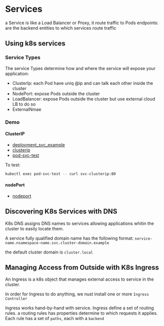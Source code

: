 # Services
a Service is like a Load Balancer or Proxy, it route traffic to Pods
endpoints: are the backend entities to which services route traffic 

## Using k8s services
### Service Types
The service Types determine how and where the service will expose your application:
- ClusterIp: each Pod have uniq @ip and can talk each other inside the cluster
- NodePort: expose Pods outside the cluster
- LoadBalancer: expose Pods outside the cluster but use external cloud LB to do so
- ExternalNmae
### Demo 
#### ClusterIP
- [deployment_svc_example](demo/01_using_k8s_services/deployment_svc_example.yml)
- [clusterip](demo/01_using_k8s_services/svc-clusterip.yml)
- [pod-svc-test](demo/01_using_k8s_services/pod-svc-test.yml)

To test:

```sh
kubectl exec pod-svc-test -- curl svc-clusterip:80
```
#### nodePort

- [nodeport](demo/01_using_k8s_services/svc-nodeport.yml)

## Discovering K8s Services with DNS
K8s DNS assigns DNS names to services allowing applications whitin the cluster to easily locate them.

A service fully qualified domain name has the following format: `service-name.nsamespace-name.svc.cluster-domain.example`

the default cluster domain is `cluster.local`

## Managing Access from Outside with K8s Ingress
An Ingress is a k8s object that manages external access to service in the cluster.

In order for Ingress to do anything, we nust install one or more `Ingress Controller`

Ingress works hand-by-hand with service. Ingress define a set of routing rules. a routing rules has properties determine to which requests it applies. Each rule has a set of `paths`, each with a `backend`